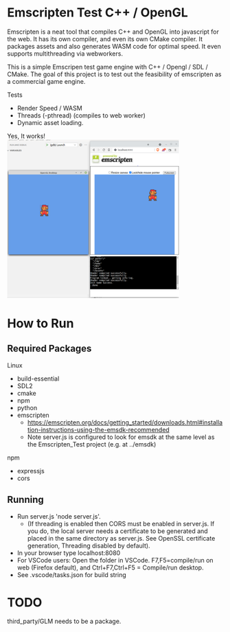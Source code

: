 # Emscripten Test C++ / OpenGL

Emscripten is a neat tool that compiles C++ and OpenGL into javascript for the web. It has its own compiler, and even its own CMake compiler. It packages assets and also generates WASM code for optimal speed. It even supports multithreading via webworkers.

This is a simple Emscripen test game engine with C++ / Opengl / SDL / CMake. The goal of this project is to test out the feasibility of emscripten as a commercial game engine.

Tests <br/>
* Render Speed / WASM
* Threads (-pthread) (compiles to web worker)
* Dynamic asset loading.

Yes, It works!<br/>
<img alt="Yes, it works!" src="https://github.com/cacttus/Emscripten_Test/blob/master/ss.png?raw=true" width="400" height="auto">

# How to Run<br/>

## Required Packages 
Linux<br/>
* build-essential
* SDL2
* cmake
* npm
* python
* emscripten
  * https://emscripten.org/docs/getting_started/downloads.html#installation-instructions-using-the-emsdk-recommended
  * Note server.js is configured to look for emsdk at the same level as the Emscripten_Test project (e.g. at ../emsdk)

npm<br/>
* expressjs
* cors

## Running
* Run server.js 'node server.js'. 
  * (If threading is enabled then CORS must be enabled in server.js. If you do, the local server needs a certificate to be generated and placed in the same directory as server.js. See OpenSSL certificate generation, Threading disabled by default).
* In your browser type localhost:8080
* For VSCode users: Open the folder in VSCode. F7,F5=compile/run on web (Firefox default), and Ctrl+F7,Ctrl+F5 = Compile/run desktop.
* See .vscode/tasks.json for build string


# TODO

third_party/GLM needs to be a package.
 
